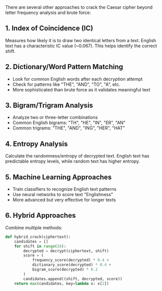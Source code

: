 There are several other approaches to crack the Caesar cipher beyond letter frequency analysis and brute force:

## 1. **Index of Coincidence (IC)**
Measures how likely it is to draw two identical letters from a text. English text has a characteristic IC value (~0.067). This helps identify the correct shift.

## 2. **Dictionary/Word Pattern Matching**
- Look for common English words after each decryption attempt
- Check for patterns like "THE", "AND", "TO", "A", etc.
- More sophisticated than brute force as it validates meaningful text

## 3. **Bigram/Trigram Analysis**
- Analyze two or three-letter combinations
- Common English bigrams: "TH", "HE", "IN", "ER", "AN"
- Common trigrams: "THE", "AND", "ING", "HER", "HAT"

## 4. **Entropy Analysis**
Calculate the randomness/entropy of decrypted text. English text has predictable entropy levels, while random text has higher entropy.

## 5. **Machine Learning Approaches**
- Train classifiers to recognize English text patterns
- Use neural networks to score text "Englishness"
- More advanced but very effective for longer texts

## 6. **Hybrid Approaches**
Combine multiple methods:
```python
def hybrid_crack(ciphertext):
    candidates = []
    for shift in range(26):
        decrypted = decrypt(ciphertext, shift)
        score = (
            frequency_score(decrypted) * 0.4 +
            dictionary_score(decrypted) * 0.4 +
            bigram_score(decrypted) * 0.2
        )
        candidates.append((shift, decrypted, score))
    return max(candidates, key=lambda x: x[2])
```

